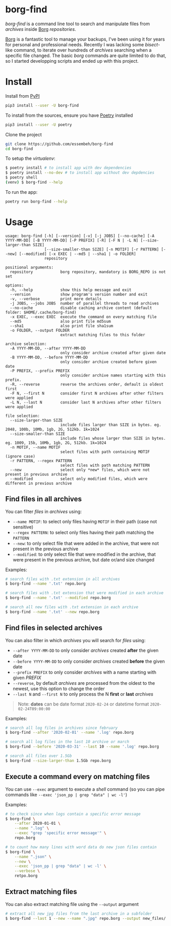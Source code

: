 # borg-find

*borg-find* is a command line tool to search and manipulate files from *archives* inside [Borg](https://borgbackup.readthedocs.io) *repositories*.

[Borg](https://borgbackup.readthedocs.io) is a fantastic tool to manage your backups, I've been using it for years for personal and professional needs.
Recently I was lacking some *bisect*-like command, to iterate over hundreds of *archives* searching when a specific file changed.
The basic *borg* commands are quite limited to do that, so I started developping scripts and ended up with this project.

# Install

Install from [PyPI](https://pypi.org/borg-find)

```sh
pip3 install --user -U borg-find
```

To install from the sources, ensure you have [Poetry](https://python-poetry.org) installed

```sh
pip3 install --user -U poetry
```

Clone the project

```sh
git clone https://github.com/essembeh/borg-find
cd borg-find
```

To setup the *virtualenv*:

```sh
$ poetry install # to install app with dev dependencies
$ poetry install --no-dev # to install app without dev depdencies
$ poetry shell
(venv) $ borg-find --help
```

To run the app:

```sh
poetry run borg-find --help
```

# Usage

```
usage: borg-find [-h] [--version] [-v] [-j JOBS] [--no-cache] [-A YYYY-MM-DD] [-B YYYY-MM-DD] [-P PREFIX] [-R] [-F N | -L N] [--size-larger-than SIZE]
                 [--size-smaller-than SIZE] [-n MOTIF] [-r PATTERN] [--new] [--modified] [-x EXEC | --md5 | --sha1 | -o FOLDER]
                 repository

positional arguments:
  repository            borg repository, mandatory is BORG_REPO is not set

options:
  -h, --help            show this help message and exit
  --version             show program's version number and exit
  -v, --verbose         print more details
  -j JOBS, --jobs JOBS  number of parallel threads to read archives
  --no-cache            disable caching archive content (default folder: $HOME/.cache/borg-find)
  -x EXEC, --exec EXEC  execute the command on every matching file
  --md5                 also print file md5sum
  --sha1                also print file sha1sum
  -o FOLDER, --output FOLDER
                        extract matching files to this folder

archive selection:
  -A YYYY-MM-DD, --after YYYY-MM-DD
                        only consider archive created after given date
  -B YYYY-MM-DD, --before YYYY-MM-DD
                        only consider archive created before given date
  -P PREFIX, --prefix PREFIX
                        only consider archive names starting with this prefix.
  -R, --reverse         reverse the archives order, default is oldest first
  -F N, --first N       consider first N archives after other filters were applied
  -L N, --last N        consider last N archives after other filters were applied

file selection:
  --size-larger-than SIZE
                        include files larger than SIZE in bytes. eg. 2048, 100b, 10Mb, 1gb, 2G, 512kb. 1k=1024
  --size-smaller-than SIZE
                        include files whose larger than SIZE in bytes. eg. 1009, 15b, 10Mb, 1gb, 2G, 512kb. 1k=1024
  -n MOTIF, --name MOTIF
                        select files with path containing MOTIF (ignore case)
  -r PATTERN, --regex PATTERN
                        select files with path matching PATTERN
  --new                 select only *new* files, which were not present in previous archive
  --modified            select only modified files, which were different in previous archive
  ```

## Find files in all archives

You can filter *files* in *archives* using:

* `--name MOTIF`: to select only files having `MOTIF` in their path (case not sensitive)
* `--regex PATTERN`: to select only files having their path matching the `PATTERN`
* `--new`: to only select file that were added in the archive, that were not present in the previous archive
* `--modified`: to only select file that were modified in the archive, that were present in the previous archive, but date or/and size changed

Examples:

```sh
# search files with .txt extension in all archives
$ borg-find --name '.txt' repo.borg

# search files with .txt extension that were modified in each archive
$ borg-find --name '.txt' --modified repo.borg

# search all new files with .txt extension in each archive
$ borg-find --name '.txt' --new repo.borg
```

## Find files in selected archives

You can also filter in which *archives* you will search for *files* using:

* `--after YYYY-MM-DD` to only consider *archives* created **after** the given date
* `--before YYYY-MM-DD` to only consider *archives* created **before** the given date
* `--prefix PREFIX` to only consider *archives* with a name starting with given *PREFIX*
* `--reverse`, by default *archives* are processed from the oldest to the newest, use this option to change the order
* `--last N` and `--first N` to only process the N **first** or **last** *archives*

> Note: **dates** can be date format `2020-02-24` or datetime format `2020-02-24T09:00:00`

Examples:

```sh
# search all log files in archives since february
$ borg-find --after '2020-02-01' --name '.log' repo.borg

# search all log files in the last 10 archive or march
$ borg-find --before '2020-03-31' --last 10 --name '.log' repo.borg

# search all files over 1.5Gb
$ borg-find --size-larger-than 1.5Gb repo.borg
```

## Execute a command every on matching files

You can use `--exec` argument to execute a *shell* command (so you can pipe commands like `--exec 'json_pp | grep "data" | wc -l'`)

Examples:

```sh
# to check since when logs contain a specific error message
$ borg-find \
    --after 2020-01-01 \
    --name ".log" \
    --exec "grep 'specific error message'" \
    repo.borg

# to count how many lines with word data do new json files contain
$ borg-find \
    --name ".json" \
    --new \
    --exec 'json_pp | grep "data" | wc -l' \
    --verbose \
    retpo.borg
```

## Extract matching files

You can also extract matching file using the `--output` argument

```sh
# extract all new jpg files from the last archive in a subfolder
$ borg-find --last 1 --new --name ".jpg" repo.borg --output new_files/
```
